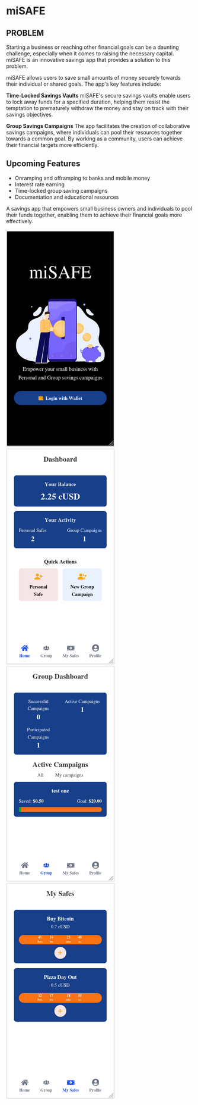 # miSAFE

## PROBLEM
Starting a business or reaching other financial goals can be a daunting challenge, especially when it comes to raising the necessary capital. miSAFE is an innovative  savings app that provides a solution to this problem.

miSAFE allows users to save small amounts of money securely towards their individual or shared goals. The app's key features include:

**Time-Locked Savings Vaults**
miSAFE's secure savings vaults enable users to lock away funds for a specified duration, helping them resist the temptation to prematurely withdraw the money and stay on track with their savings objectives.

**Group Savings Campaigns**
The app facilitates the creation of collaborative savings campaigns, where individuals can pool their resources together towards a common goal. By working as a community, users can achieve their financial targets more efficiently.


## Upcoming Features
- Onramping and offramping to banks and mobile money
- Interest rate earning
- Time-locked group saving campaigns
- Documentation and educational resources


A savings app that empowers small business owners and individuals to pool their funds together, enabling them to achieve their financial goals more effectively.

![oo](./src/assets/homepage.png)
![oo](./src/assets/dashboard.png)
![oo](./src/assets/groupdashboard.png)
![oo](./src/assets/safepage.png)